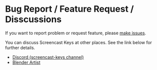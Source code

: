 # Bug Report / Feature Request / Disscussions

If you want to report problem or request feature, please
[make issues](https://github.com/nutti/Screencast-Keys/issues).

You can discuss Screencast Keys at other places.
See the link below for further details.

* [Discord (screencast-keys channel)](https://discord.gg/dGU9et5S2d)
* [Blender Artist](https://blenderartists.org/t/screencast-keys/1367219)
